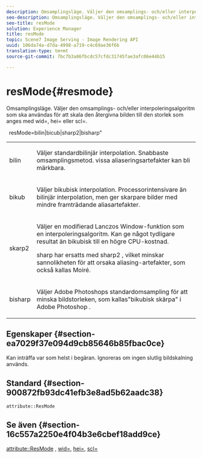 ```yaml
---
description: Omsamplingsläge. Väljer den omsamplings- och/eller interpoleringsalgoritm som ska användas för att skala den återgivna bilden till den storlek som anges med wid=, hei= eller scl=.
seo-description: Omsamplingsläge. Väljer den omsamplings- och/eller interpoleringsalgoritm som ska användas för att skala den återgivna bilden till den storlek som anges med wid=, hei= eller scl=.
seo-title: resMode
solution: Experience Manager
title: resMode
topic: Scene7 Image Serving - Image Rendering API
uuid: 106da74a-d7da-4998-a719-c4c69ae36f6b
translation-type: tm+mt
source-git-commit: 7bc7b3a86fbcdc57cfdc31745fae3afc06e44b15

---
```



# resMode{#resmode}

Omsamplingsläge. Väljer den omsamplings- och/eller interpoleringsalgoritm som ska användas för att skala den återgivna bilden till den storlek som anges med wid=, hei= eller scl=.

` `resMode=bilin|bicub|sharp2|bisharp&quot;

<table id="table_AF954C101B30473FAFE9930C7B694305"> 
 <tbody> 
  <tr> 
   <td colname="col1"> <p> <span class="+ topic/ph pr-d/codeph codeph"> bilin </span> </p> </td> 
   <td colname="col2"> <p>Väljer standardbilinjär interpolation. Snabbaste omsamplingsmetod. vissa aliaseringsartefakter kan bli märkbara. </p> </td> 
  </tr> 
  <tr> 
   <td colname="col1"> <p> <span class="+ topic/ph pr-d/codeph codeph"> bikub </span> </p> </td> 
   <td colname="col2"> <p>Väljer bikubisk interpolation. Processorintensivare än bilinjär interpolation, men ger skarpare bilder med mindre framträdande aliasartefakter. </p> </td> 
  </tr> 
  <tr> 
   <td colname="col1"> <p> <span class="+ topic/ph pr-d/codeph codeph"> skarp2 </span> </p> </td> 
   <td colname="col2"> <p>Väljer en modifierad Lanczos Window-funktion som en interpoleringsalgoritm. Kan ge något tydligare resultat än bikubisk till en högre CPU-kostnad. </p> <p> <span class="codeph"> sharp </span> har ersatts med <span class="codeph"> sharp2 </span>, vilket minskar sannolikheten för att orsaka aliasing-artefakter, som också kallas Moiré. </p> </td> 
  </tr> 
  <tr> 
   <td colname="col1"> <p> <span class="codeph"> bisharp </span> </p> </td> 
   <td colname="col2"> <p>Väljer <span class="keyword"> Adobe Photoshops </span> standardomsampling för att minska bildstorleken, som kallas"bikubisk skärpa" i <span class="keyword"> Adobe Photoshop </span>. </p> </td> 
  </tr> 
 </tbody> 
</table>

## Egenskaper {#section-ea7029f37e094d9cb85646b85fbac0ce}

Kan inträffa var som helst i begäran. Ignoreras om ingen slutlig bildskalning används.

## Standard {#section-900872fb93dc41efb3e8ad5b62aadc38}

`attribute::ResMode`

## Se även {#section-16c557a2250e4f04b3e6cbef18add9ce}

[attribute::ResMode](../../../../../ir-api/material-cat/image-rendering-api-ref/c-ir-material-catalog/c-ir-attributes-reference/r-ir-cat-resmode.md#reference-fdca7eb6d5104fdeae9d6ac42251db82) , [wid=](../../../../../ir-api/http-protocol/image-rendering-api-ref/c-ir-http-protocol-ref/c-ir-http-protocol-command-reference/r-ir-wid.md#reference-b7e691b0624941168c94b2749ae233ec), [hei=](../../../../../ir-api/http-protocol/image-rendering-api-ref/c-ir-http-protocol-ref/c-ir-http-protocol-command-reference/r-ir-hei.md#reference-1c08f60365a94417a39867c09cac5478), [scl=](../../../../../ir-api/http-protocol/image-rendering-api-ref/c-ir-http-protocol-ref/c-ir-http-protocol-command-reference/r-ir-scl.md#reference-b14b51a6cbe34f0bba42880540592f29)
